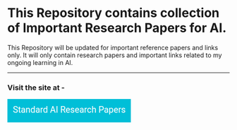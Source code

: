 # This Repository contains collection of Important Research Papers for AI.

This Repository will be updated for important reference papers and links only. It will only contain research papers and important links related to my ongoing learning in AI. 

---

### Visit the site at - 
<a href="https://c17hawke.github.io/Important-Research-Papers-AI/"><img src="docs/img/button.png"></a>